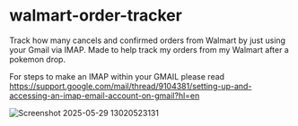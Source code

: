 # walmart-order-tracker
Track how many cancels and confirmed orders from Walmart by just using your Gmail via IMAP. 
Made to help track my orders from my Walmart after a pokemon drop. 

For steps to make an IMAP within your GMAIL please read https://support.google.com/mail/thread/9104381/setting-up-and-accessing-an-imap-email-account-on-gmail?hl=en

![Screenshot 2025-05-29 13020523131](https://github.com/user-attachments/assets/5007d087-b238-48e6-90c1-522625f4bbf3)
